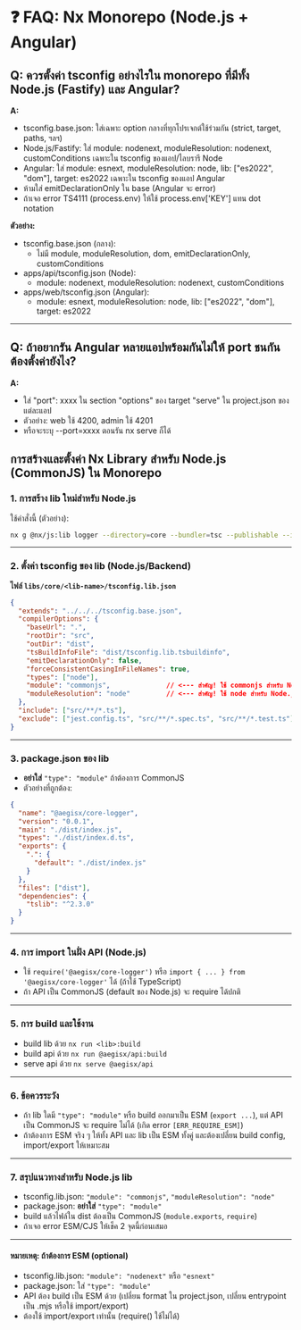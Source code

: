 # ❓ FAQ: Nx Monorepo (Node.js + Angular)

## Q: ควรตั้งค่า tsconfig อย่างไรใน monorepo ที่มีทั้ง Node.js (Fastify) และ Angular?

**A:**
- tsconfig.base.json: ใส่เฉพาะ option กลางที่ทุกโปรเจกต์ใช้ร่วมกัน (strict, target, paths, ฯลฯ)
- Node.js/Fastify: ใส่ module: nodenext, moduleResolution: nodenext, customConditions เฉพาะใน tsconfig ของแอป/ไลบรารี Node
- Angular: ใส่ module: esnext, moduleResolution: node, lib: ["es2022", "dom"], target: es2022 เฉพาะใน tsconfig ของแอป Angular
- ห้ามใส่ emitDeclarationOnly ใน base (Angular จะ error)
- ถ้าเจอ error TS4111 (process.env) ให้ใช้ process.env['KEY'] แทน dot notation

**ตัวอย่าง:**
- tsconfig.base.json (กลาง):
  - ไม่มี module, moduleResolution, dom, emitDeclarationOnly, customConditions
- apps/api/tsconfig.json (Node):
  - module: nodenext, moduleResolution: nodenext, customConditions
- apps/web/tsconfig.json (Angular):
  - module: esnext, moduleResolution: node, lib: ["es2022", "dom"], target: es2022

---

## Q: ถ้าอยากรัน Angular หลายแอปพร้อมกันไม่ให้ port ชนกัน ต้องตั้งค่ายังไง?

**A:**
- ใส่ "port": xxxx ใน section "options" ของ target "serve" ใน project.json ของแต่ละแอป
- ตัวอย่าง: web ใช้ 4200, admin ใช้ 4201
- หรือจะระบุ --port=xxxx ตอนรัน nx serve ก็ได้ 

## การสร้างและตั้งค่า Nx Library สำหรับ Node.js (CommonJS) ใน Monorepo

### 1. การสร้าง lib ใหม่สำหรับ Node.js

ใช้คำสั่งนี้ (ตัวอย่าง):

```sh
nx g @nx/js:lib logger --directory=core --bundler=tsc --publishable --importPath=@aegisx/core-logger --strict --unitTestRunner=jest --linter=eslint
```

---

### 2. ตั้งค่า tsconfig ของ lib (Node.js/Backend)

**ไฟล์ `libs/core/<lib-name>/tsconfig.lib.json`**

```json
{
  "extends": "../../../tsconfig.base.json",
  "compilerOptions": {
    "baseUrl": ".",
    "rootDir": "src",
    "outDir": "dist",
    "tsBuildInfoFile": "dist/tsconfig.lib.tsbuildinfo",
    "emitDeclarationOnly": false,
    "forceConsistentCasingInFileNames": true,
    "types": ["node"],
    "module": "commonjs",              // <--- สำคัญ! ใช้ commonjs สำหรับ Node.js
    "moduleResolution": "node"         // <--- สำคัญ! ใช้ node สำหรับ Node.js
  },
  "include": ["src/**/*.ts"],
  "exclude": ["jest.config.ts", "src/**/*.spec.ts", "src/**/*.test.ts"]
}
```

---

### 3. package.json ของ lib

- **อย่าใส่** `"type": "module"` ถ้าต้องการ CommonJS
- ตัวอย่างที่ถูกต้อง:

```json
{
  "name": "@aegisx/core-logger",
  "version": "0.0.1",
  "main": "./dist/index.js",
  "types": "./dist/index.d.ts",
  "exports": {
    ".": {
      "default": "./dist/index.js"
    }
  },
  "files": ["dist"],
  "dependencies": {
    "tslib": "^2.3.0"
  }
}
```

---

### 4. การ import ในฝั่ง API (Node.js)

- ใช้ `require('@aegisx/core-logger')` หรือ `import { ... } from '@aegisx/core-logger'` ได้ (ถ้าใช้ TypeScript)
- ถ้า API เป็น CommonJS (default ของ Node.js) จะ require ได้ปกติ

---

### 5. การ build และใช้งาน

- build lib ด้วย `nx run <lib>:build`
- build api ด้วย `nx run @aegisx/api:build`
- serve api ด้วย `nx serve @aegisx/api`

---

### 6. ข้อควรระวัง

- ถ้า lib ใดมี `"type": "module"` หรือ build ออกมาเป็น ESM (`export ...`), แต่ API เป็น CommonJS จะ require ไม่ได้ (เกิด error `[ERR_REQUIRE_ESM]`)
- ถ้าต้องการ ESM จริง ๆ ให้ทั้ง API และ lib เป็น ESM ทั้งคู่ และต้องเปลี่ยน build config, import/export ให้เหมาะสม

---

### 7. สรุปแนวทางสำหรับ Node.js lib

- tsconfig.lib.json: `"module": "commonjs"`, `"moduleResolution": "node"`
- package.json: **อย่าใส่** `"type": "module"`
- build แล้วไฟล์ใน dist ต้องเป็น CommonJS (`module.exports`, `require`)
- ถ้าเจอ error ESM/CJS ให้เช็ค 2 จุดนี้ก่อนเสมอ

---

#### หมายเหตุ: ถ้าต้องการ ESM (optional)

- tsconfig.lib.json: `"module": "nodenext"` หรือ `"esnext"`
- package.json: ใส่ `"type": "module"`
- API ต้อง build เป็น ESM ด้วย (เปลี่ยน format ใน project.json, เปลี่ยน entrypoint เป็น .mjs หรือใช้ import/export)
- ต้องใช้ import/export เท่านั้น (require() ใช้ไม่ได้) 